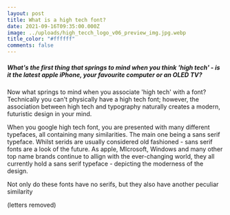 ```yaml
---
layout: post
title: What is a high tech font?
date: 2021-09-16T09:35:00.000Z
image: ../uploads/high_tecch_logo_v06_preview_img.jpg.webp
title_color: "#ffffff"
comments: false
---
```

##### What's the first thing that springs to mind when you think 'high tech' - is it the latest apple iPhone, your favourite computer or an OLED TV?

Now what springs to mind when you associate 'high tech' with a font? Technically you can't physically have a high tech font; however, the association between high tech and typography naturally creates a modern, futuristic design in your mind.

When you google high tech font, you are presented with many different typefaces, all containing many similarities. The main one being a sans serif typeface. Whilst serids are usually considered old fashioned - sans serif fonts are a look of the future. As apple, MIcrosoft, Windows and many other top name brands continue to allign with the ever-changing world, they all currently hold a sans serif typeface - depicting the moderness of the design.

Not only do these fonts have no serifs, but they also have another peculiar similarity 

(letters removed)